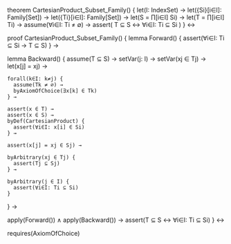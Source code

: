 theorem CartesianProduct_Subset_Family() {
  let(I: IndexSet) →
  let({Si}[i∈I]: Family[Set]) →
  let({Ti}[i∈I]: Family[Set]) →
  let(S = ∏[i∈I] Si) →
  let(T = ∏[i∈I] Ti) →
  assume(∀i∈I: Ti ≠ ∅) →
  assert(
    T ⊆ S ↔ ∀i∈I: Ti ⊆ Si
  )
} ↔

proof CartesianProduct_Subset_Family() {
  lemma Forward() {
    assert(∀i∈I: Ti ⊆ Si → T ⊆ S)
  } →
  
  lemma Backward() {
    assume(T ⊆ S) →
    setVar(j: I) →
    setVar(xj ∈ Tj) →
    let(x[j] = xj) →
    
    forall(k∈I: k≠j) {
      assume(Tk ≠ ∅) →
      byAxiomOfChoice(∃x[k] ∈ Tk)
    } →
    
    assert(x ∈ T) →
    assert(x ∈ S) →
    byDef(CartesianProduct) {
      assert(∀i∈I: x[i] ∈ Si)
    } →
    
    assert(x[j] = xj ∈ Sj) →
    
    byArbitrary(xj ∈ Tj) {
      assert(Tj ⊆ Sj)
    } →
    
    byArbitrary(j ∈ I) {
      assert(∀i∈I: Ti ⊆ Si)
    }
  } →
  
  apply(Forward()) ∧ apply(Backward()) →
  assert(T ⊆ S ↔ ∀i∈I: Ti ⊆ Si)
} ↔

requires(AxiomOfChoice)